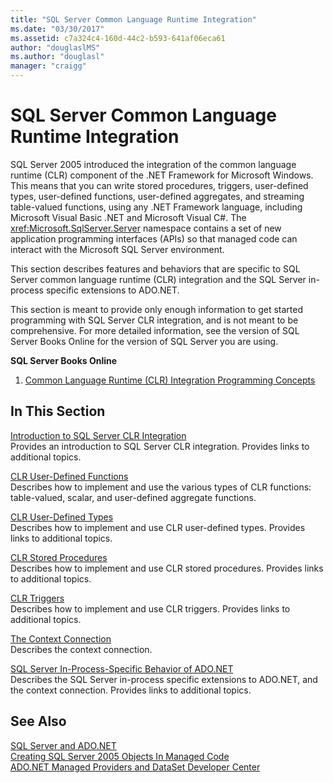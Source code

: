 ```yaml
---
title: "SQL Server Common Language Runtime Integration"
ms.date: "03/30/2017"
ms.assetid: c7a324c4-160d-44c2-b593-641af06eca61
author: "douglaslMS"
ms.author: "douglasl"
manager: "craigg"
---
```

# SQL Server Common Language Runtime Integration
SQL Server 2005 introduced the integration of the common language runtime (CLR) component of the .NET Framework for Microsoft Windows. This means that you can write stored procedures, triggers, user-defined types, user-defined functions, user-defined aggregates, and streaming table-valued functions, using any .NET Framework language, including Microsoft Visual Basic .NET and Microsoft Visual C#. The <xref:Microsoft.SqlServer.Server> namespace contains a set of new application programming interfaces (APIs) so that managed code can interact with the Microsoft SQL Server environment.  
  
 This section describes features and behaviors that are specific to SQL Server common language runtime (CLR) integration and the SQL Server in-process specific extensions to ADO.NET.  
  
 This section is meant to provide only enough information to get started programming with SQL Server CLR integration, and is not meant to be comprehensive. For more detailed information, see the version of SQL Server Books Online for the version of SQL Server you are using.  
  
 **SQL Server Books Online**  
  
1.  [Common Language Runtime (CLR) Integration Programming Concepts](http://go.microsoft.com/fwlink/?LinkId=115240)  
  
## In This Section  
 [Introduction to SQL Server CLR Integration](../../../../../docs/framework/data/adonet/sql/introduction-to-sql-server-clr-integration.md)  
 Provides an introduction to SQL Server CLR integration. Provides links to additional topics.  
  
 [CLR User-Defined Functions](../../../../../docs/framework/data/adonet/sql/clr-user-defined-functions.md)  
 Describes how to implement and use the various types of CLR functions: table-valued, scalar, and user-defined aggregate functions.  
  
 [CLR User-Defined Types](../../../../../docs/framework/data/adonet/sql/clr-user-defined-types.md)  
 Describes how to implement and use CLR user-defined types. Provides links to additional topics.  
  
 [CLR Stored Procedures](../../../../../docs/framework/data/adonet/sql/clr-stored-procedures.md)  
 Describes how to implement and use CLR stored procedures. Provides links to additional topics.  
  
 [CLR Triggers](../../../../../docs/framework/data/adonet/sql/clr-triggers.md)  
 Describes how to implement and use CLR triggers. Provides links to additional topics.  
  
 [The Context Connection](../../../../../docs/framework/data/adonet/sql/the-context-connection.md)  
 Describes the context connection.  
  
 [SQL Server In-Process-Specific Behavior of ADO.NET](../../../../../docs/framework/data/adonet/sql/sql-server-in-process-specific-behavior-of-adonet.md)  
 Describes the SQL Server in-process specific extensions to ADO.NET, and the context connection. Provides links to additional topics.  
  
## See Also  
 [SQL Server and ADO.NET](../../../../../docs/framework/data/adonet/sql/index.md)  
 [Creating SQL Server 2005 Objects In Managed Code](http://msdn.microsoft.com/library/5358a825-e19b-49aa-8214-674ce5fed1da)  
 [ADO.NET Managed Providers and DataSet Developer Center](http://go.microsoft.com/fwlink/?LinkId=217917)
